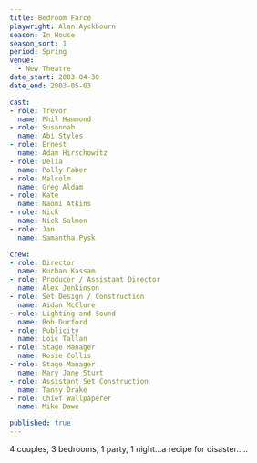 ```yaml
---
title: Bedroom Farce
playwright: Alan Ayckbourn
season: In House
season_sort: 1
period: Spring
venue:
  - New Theatre
date_start: 2003-04-30
date_end: 2003-05-03

cast:
- role: Trevor
  name: Phil Hammond
- role: Susannah
  name: Abi Styles
- role: Ernest
  name: Adam Hirschowitz
- role: Delia
  name: Polly Faber
- role: Malcolm
  name: Greg Aldam
- role: Kate
  name: Naomi Atkins
- role: Nick
  name: Nick Salmon
- role: Jan
  name: Samantha Pysk

crew:
- role: Director
  name: Kurban Kassam
- role: Producer / Assistant Director
  name: Alex Jenkinson
- role: Set Design / Construction
  name: Aidan McClure
- role: Lighting and Sound
  name: Rob Durford
- role: Publicity
  name: Loic Tallan
- role: Stage Manager
  name: Rosie Collis
- role: Stage Manager
  name: Mary Jane Sturt
- role: Assistant Set Construction
  name: Tansy Drake
- role: Chief Wallpaperer
  name: Mike Dawe

published: true
---
```


4 couples, 3 bedrooms, 1 party, 1 night...a recipe for disaster.....
